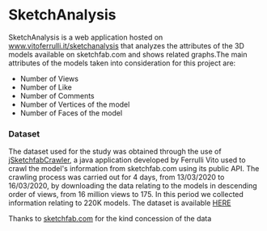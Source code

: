 # SketchAnalysis
SketchAnalysis is a web application hosted on www.vitoferrulli.it/sketchanalysis  that analyzes the attributes of the 3D models available on sketchfab.com and shows related graphs.The main attributes of the models taken into consideration for this project are:
- Number of Views
- Number of Like
- Number of Comments
- Number of Vertices of the model
- Number of Faces of the model

### Dataset
The dataset used for the study was obtained through the use of [jSketchfabCrawler](https://github.com/ferru97/jSketchfabCrawler), a java application developed by Ferrulli Vito used to crawl the model's information from sketchfab.com using its public API.
The crawling process was carried out for 4 days, from 13/03/2020 to 16/03/2020, by downloading the data relating to the models in descending order of views, from 16 million views to 175. In this period we collected information relating to 220K models.
The dataset is available [HERE](https://drive.google.com/open?id=10GPlOEj3_L_ROkhDkXASwhZgnmJOHAut)



Thanks to [sketchfab.com](https://sketchfab.com/) for the kind concession of the data